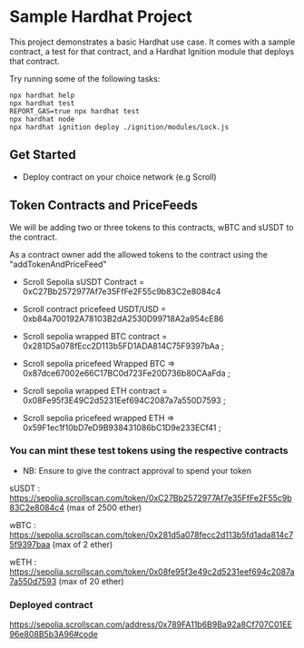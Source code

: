 # Sample Hardhat Project

This project demonstrates a basic Hardhat use case. It comes with a sample contract, a test for that contract, and a Hardhat Ignition module that deploys that contract.

Try running some of the following tasks:

```shell
npx hardhat help
npx hardhat test
REPORT_GAS=true npx hardhat test
npx hardhat node
npx hardhat ignition deploy ./ignition/modules/Lock.js
```


## Get Started

 - Deploy contract on your choice network (e.g Scroll)

## Token Contracts and PriceFeeds

We will be adding two or three tokens to this contracts, wBTC and sUSDT  to the contract.

As a contract owner add the allowed tokens to the contract using the "addTokenAndPriceFeed"


- Scroll Sepolia sUSDT Contract = 0xC27Bb2572977Af7e35FfFe2F55c9b83C2e8084c4
- Scroll contract pricefeed USDT/USD = 0xb84a700192A78103B2dA2530D99718A2a954cE86 

 - Scroll sepolia wrapped BTC contract = 0x281D5a078fEcc2D113b5FD1ADA814C75F9397bAa ;
 - Scroll sepolia pricefeed Wrapped BTC => 0x87dce67002e66C17BC0d723Fe20D736b80CAaFda ;

 - Scroll sepolia wrapped ETH contract = 0x08Fe95f3E49C2d5231Eef694C2087a7a550D7593 ;
 - Scroll sepolia pricefeed wrapped ETH =>  0x59F1ec1f10bD7eD9B938431086bC1D9e233ECf41 ;



### You can mint these test tokens  using the respective contracts
- NB: Ensure to give the contract approval to spend your token

sUSDT : https://sepolia.scrollscan.com/token/0xC27Bb2572977Af7e35FfFe2F55c9b83C2e8084c4 (max of 2500 ether)

wBTC :  https://sepolia.scrollscan.com/token/0x281d5a078fecc2d113b5fd1ada814c75f9397baa   (max of 2 ether)

wETH : https://sepolia.scrollscan.com/token/0x08fe95f3e49c2d5231eef694c2087a7a550d7593    (max of 20 ether)


### Deployed contract

https://sepolia.scrollscan.com/address/0x789FA11b6B9Ba92a8Cf707C01EE96e808B5b3A96#code